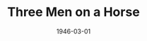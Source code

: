 ---
title: Three Men on a Horse
date: 1946-03-01
closing_date: 1946-03-08
layout: productions
playbill:
Theatre: Theatre Jacksonville
Venue: Little Theatre
cast:
- Al: Hinkley Greenlaw
- Audrey Trowbridge: Susie McRae
- Charlie: Jarl Victor
- Clarence Dobbins: Philip Devlin, Jr.
- Delivery Boy: Jack Brantley
- Erwin Trowbridge: Frank Davis
- Frankie: Keith Bentley
- Gloria: Bette Thornton
- Harry Archer: George D. Noeling, Jr.
- Mabel: Betty Rose
- Maid: Jeanne Ostner
- Moses: Theodore Duvall
- Mr. Carver: Sherwood Jones
- Patsy: Irvin Ware
- Radio Announcer: Arthur Gutman
crew:
- Director: L. Bramer Carlson
- Light Control Board: Jeanne Ostner
- Make-up: Elmo Lehman
- Photographs in the lobby: Robert F. Marsh
- Portraits in the lobby: Nicholas Volpe
- Properties:
  - Bette Thornton
  - Betty Denniston
  - Gerri Turbow
  - Jane Blythe
  - Marilyn Archbold
  - Morty Turbow
  - Velma Henning
- Scene painting and construction:
  - Alex Pillsbury
  - Bern Bullard
  - Carol Corbett
  - Hal Kriebs
  - Helen Kriebs
  - Hinkley Greenlaw
  - Irma Jean Manning
  - Jacqueline Trevine
  - Jimmie Cooner
  - Keith Bentley
  - Lloyd Henson
  - M.B. Turbow
  - Nicholas Volpe
  - Roy Meischner
  - Sarah McRae
  - Seth Teasdale
  - Stark Heriot
  - Virginia Smith
  - William Harrison
- Scene Shifting:
  - Bern Bullard
  - Helen Kriebs
  - Hinkley Greenlaw
  - Irma Jean Manning
  - Jack Brantley
  - Jarl Victor
  - Lloyd Henson
  - Philip Devlin, Jr.
  - Sherwood Jones
  - Stark Heriot
  - Tom Keating
- Set and Lighting Design: Duke LeBrun
- Sound:
  - Helen Kriebs
  - Marilyn Archbold
- Stage Manager: Seth Teasdale
- The Tailor: Seth Teasdale
- Wardrobe Changes:
  - Boots Royall
  - Edith Garrison
  - Gerda Bower
  - Lois Davidson
orchestra:
external_links:
---